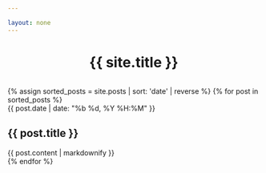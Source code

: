 ```yaml
---

layout: none
---
```

<!DOCTYPE html>
<html lang="en">
<head>
  <meta charset="UTF-8">
  <meta name="viewport" content="width=device-width, initial-scale=1.0">
  <title>{{ site.title }}</title>
  <link rel="stylesheet" href="/assets/css/cards.css">
  <link href="https://fonts.googleapis.com/css2?family=Inter:wght@400;600&display=swap" rel="stylesheet">
</head>
<body>
  <div class="main-content">
    <h1 style="text-align:center; margin-bottom:2rem;">{{ site.title }}</h1>
    <div class="blog-cards">
      {% assign sorted_posts = site.posts | sort: 'date' | reverse %}
      {% for post in sorted_posts %}
        <div class="blog-card">
          <div class="date">{{ post.date | date: "%b %d, %Y %H:%M" }}</div>
          <h2>{{ post.title }}</h2>
          <div>{{ post.content | markdownify }}</div>
        </div>
      {% endfor %}
    </div>
  </div>
</body>
</html>
